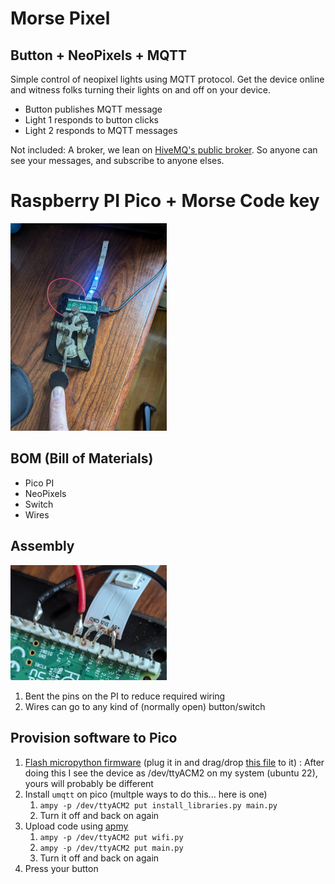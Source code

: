 # Morse Pixel

## Button + NeoPixels + MQTT

Simple control of neopixel lights using MQTT protocol. Get the device online and witness folks turning their lights on and off on your device.

* Button publishes MQTT message
* Light 1 responds to button clicks
* Light 2 responds to MQTT messages

Not included: A broker, we lean on [HiveMQ's public broker](https://broker.hivemq.com). So anyone can see your messages, and subscribe to anyone elses.

# Raspberry PI Pico + Morse Code key

<img src="key.jpg" width="250">

## BOM (Bill of Materials)
* Pico PI
* NeoPixels
* Switch
* Wires

## Assembly
<img src="wiring.jpg" width="250">

1. Bent the pins on the PI to reduce required wiring
1. Wires can go to any kind of (normally open) button/switch

## Provision software to Pico
1. [Flash micropython firmware](https://www.raspberrypi.com/documentation/microcontrollers/micropython.html#drag-and-drop-micropython) (plug it in and drag/drop [this file](https://micropython.org/download/rp2-pico/rp2-pico-latest.uf2) to it) : After doing this I see the device as /dev/ttyACM2 on my system (ubuntu 22), yours will probably be different
1. Install `umqtt` on pico (multple ways to do this... here is one)
    1. `ampy -p /dev/ttyACM2 put install_libraries.py main.py`
    1. Turn it off and back on again
1. Upload code using [apmy](https://learn.adafruit.com/micropython-basics-load-files-and-run-code/install-ampy?gad_source=1&gclid=CjwKCAjwpbi4BhByEiwAMC8JnTC3BM3D70_gn5eDZCc3SvTwVVQfdWQqOMKFVBi8L9MW3avLxDvhkxoCFVsQAvD_BwE)
    1. `ampy -p /dev/ttyACM2 put wifi.py`
    1. `ampy -p /dev/ttyACM2 put main.py`
    1. Turn it off and back on again
1. Press your button

